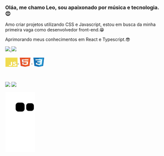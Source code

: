 <h3>Oláa, me chamo Leo, sou apaixonado por música e tecnologia.😍</h2>
<p>Amo criar projetos utilizando CSS e Javascript, estou em busca da minha primeira vaga como desenvolvedor front-end.😁</p>
<p>Aprimorando meus conhecimentos em React e Typescript.😎</p>


 <div>
  <a href="https://github.com/leonfritas">
  <img height="180em" src="https://github-readme-stats.vercel.app/api?username=leonfritas&show_icons=true&theme=radical&include_all_commits=true&count_private=true"/>
  <img height="180em" src="https://github-readme-stats.vercel.app/api/top-langs/?username=leonfritas&layout=compact&langs_count=6&theme=tokyonight"/>
</div>
<div style="display: inline_block"><br>
  <img align="center" alt="Js" height="30" width="40" src="https://raw.githubusercontent.com/devicons/devicon/master/icons/javascript/javascript-plain.svg">
  <img align="center" alt="HTML" height="30" width="40" src="https://raw.githubusercontent.com/devicons/devicon/master/icons/html5/html5-original.svg">
  <img align="center" alt="CSS" height="30" width="40" src="https://raw.githubusercontent.com/devicons/devicon/master/icons/css3/css3-original.svg">
</div>
 
 <br>
<br>
 
<div> 
  
  <a href="https://www.instagram.com/leo_zero92/" target="_blank"><img src="https://img.shields.io/badge/-Instagram-%23E4405F?style=for-the-badge&logo=instagram&logoColor=white" target="_blank"></a> 
  <a href="https://www.linkedin.com/in/leonardo-ribeiro-298a89242/" target="_blank"><img src="https://img.shields.io/badge/-LinkedIn-%230077B5?style=for-the-badge&logo=linkedin&logoColor=white" target="_blank"></a> 
 
  ![Snake animation](https://github.com/leonfritas/leonfritas/blob/output/github-contribution-grid-snake.svg)

</div>
